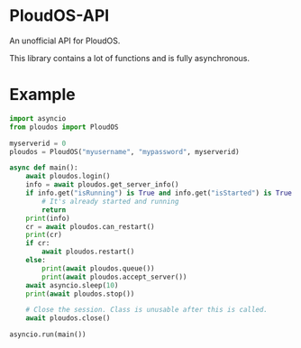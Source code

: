 # PloudOS-API
An unofficial API for PloudOS.

This library contains a lot of functions and is fully asynchronous.

# Example
```py
import asyncio
from ploudos import PloudOS

myserverid = 0
ploudos = PloudOS("myusername", "mypassword", myserverid)

async def main():
    await ploudos.login()
    info = await ploudos.get_server_info()
    if info.get("isRunning") is True and info.get("isStarted") is True:
        # It's already started and running
        return
    print(info)
    cr = await ploudos.can_restart()
    print(cr)
    if cr:
        await ploudos.restart()
    else:
        print(await ploudos.queue())
        print(await ploudos.accept_server())
    await asyncio.sleep(10)
    print(await ploudos.stop())

    # Close the session. Class is unusable after this is called.
    await ploudos.close()

asyncio.run(main())
```
